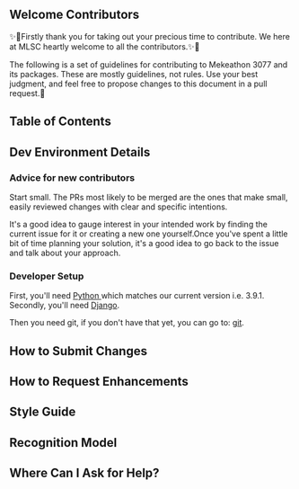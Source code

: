 ## Welcome Contributors
✨🎉Firstly thank you for taking out your precious time to contribute.
We here at MLSC heartly welcome to all the contributors.✨🎉

The following is a set of guidelines for contributing to Mekeathon 3077 and its packages. These are mostly guidelines, not rules. Use your best judgment, and feel free to propose changes to this document in a pull request.🤝




## Table of Contents


## Dev Environment Details
### Advice for new contributors
Start small. The PRs most likely to be merged are the ones that make small, easily reviewed changes with clear and specific intentions. 

It's a good idea to gauge interest in your intended work by finding the current issue for it or creating a new one yourself.Once you've spent a little bit of time planning your solution, it's a good idea to go back to the issue and talk about your approach. 
### Developer Setup
First, you'll need [Python ](https://www.python.org/downloads/release/python-391/ "Python version 3.9.1") which matches our current version i.e. 3.9.1. 
Secondly, you'll need [Django](https://pypi.org/project/Django/ "Django").

Then you need git, if you don't have that yet, you can go to: [git](https://git-scm.com/ "git").




## How to Submit Changes


## How to Request Enhancements


## Style Guide


## Recognition Model


## Where Can I Ask for Help?
